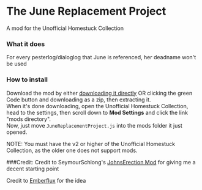 # The June Replacement Project
A mod for the Unofficial Homestuck Collection

### What it does
For every pesterlog/dialoglog that June is referenced, her deadname won't be used  


### How to install  
Download the mod by either [downloading it directly](https://github.com/Static-Dragon/JuneReplacementProject.js/blob/main/JuneReplacementProject.js) OR clicking the green Code button and downloading as a zip, then extracting it.  
When it's done downloading, open the Unofficial Homestuck Collection, head to the settings, then scroll down to **Mod Settings** and click the link "mods directory".  
Now, just move `JuneReplacementProject.js` into the mods folder it just opened.  
  
NOTE: You must have the v2 or higher of the Unofficial Homestuck Collection, as the older one does not support mods.

###Credit:
Credit to SeymourSchlong's [JohnsErection Mod](https://github.com/SeymourSchlong/JohnsErection) for giving me a decent starting point


Credit to [Emberflux](https://twitter.com/Emberflux) for the idea
